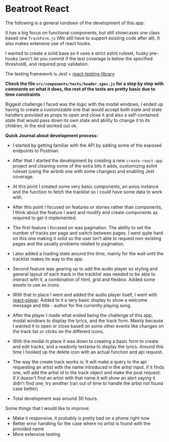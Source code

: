 # Beatroot React

The following is a general rundown of the development of this app:

It has a big focus on functional components, but still showcases one class based one `TrackForm.js`
(We still have to support existing code after all).
It also makes extensive use of react hooks.

I wanted to create a solid base so it uses a strict eslint ruleset, husky pre-hooks (won't let you commit if the test coverage is below the specified threshold), and required prop validation.

The testing framework is Jest + [react-testing-library](https://testing-library.com/)

**Check the file `src/components/tests/header.spec.js` for a step by step with comments on what it does,
the rest of the tests are pretty basic due to time constraints**

Biggest challenge I faced was the logic with the modal windows, I ended up having to create a customizable one that would accept both state and state handlers provided as props to open and close it and also a self-contained state that would pass down its own state and ability to change it to its children, in the end worked out ok.

**Quick Journal about development process:**

- I started by getting familiar with the API by adding some of the exposed endpoints to Postman.

- After that I started the development by creating a new `create-react-app` project and cleaning some
of the extra bits it adds, customizing eslint ruleset (using the airbnb one with some changes) and enabling Jest coverage.

- At this point I created some very basic components, an axios instance and the function to fetch the tracklist so I could have  some data to work with.

- After this point I focused on features or stories rather than components, I think about the feature I want and modify and create components as required to get it implemented.

- The first feature I focused on was pagination. 
The ability to set the number of tracks per page and switch between pages.
I went quite hard on this one making it solid so the user isn't able to request non-existing pages and the usually problems related to pagination. 

- I also added a loading state around this time, mainly for the wait until the tracklist makes its way to the app.

- Second feature was gearing up to add the audio player so styling and general layout of each track in the tracklist was needed to be able to interact with it, a combination of html, grid and flexbox.
Added some assets to use as icons.

- With that in place I went and added the audio player itself, I went with [react-player](https://www.npmjs.com/package/react-player).
Added to it a very basic display to show a welcome message and title - author for the currently playing song.

- After the player I made what ended being the challenge of this app, modal windows to display the lyrics, and the track form.
Mainly because I wanted it to open or close based on some other events like changes on the track list or clicks on the different icons.

- With the modal in place it was down to creating a basic form to create and edit tracks, and a readonly textarea to display the lyrics. Around this time I hooked up the delete icon with an actual function and api request.

- The way the create track works is: 
It will make a query to the api requesting an artist with the name introduced in the artist input, if it finds one, will add the artist id to the track object and make the post request.
If it doesn't find an artist with that name it will show an alert saying it didn't find one, try another (ran out of time to handle the artist not found case better)

- Total development was around 30 hours.

Some things that I would like to improve:

- Make it responsive, it probably is pretty bad on a phone right now
- Better error handling for the case where no artist is found with the provided name
- More extensive testing

